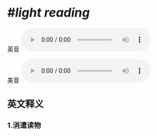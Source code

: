 # ***\#light reading*** 
英音
<audio src="./media/light reading1_AAC.aac" controls="controls"></audio>

美音
<audio src="./media/light reading 2_AAC.aac" controls="controls"></audio>



  

英文释义
---
### 1.**消遣读物**  


